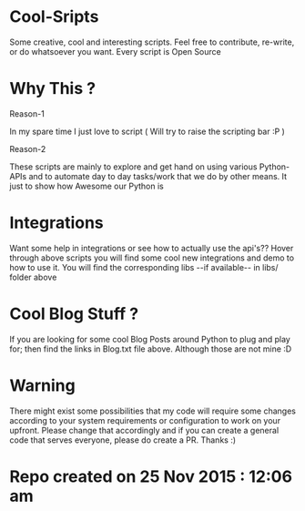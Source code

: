 # Cool-Sripts
Some creative, cool and interesting scripts.
Feel free to contribute, re-write, or do whatsoever you want. Every script is Open Source

# Why This ?
Reason-1

In my spare time I just love to script ( Will try to raise the scripting bar :P )

Reason-2

These scripts are mainly to explore and get hand on using various Python-APIs and to automate day to day tasks/work that we do by other means. It just to show how Awesome our Python is

# Integrations
Want some help in integrations or see how to actually use the api's?? Hover through above scripts you will find some cool new integrations and demo to how to use it. You will find the corresponding libs --if available-- in libs/ folder above

# Cool Blog Stuff ?
If you are looking for some cool Blog Posts around Python to plug and play for; then find the links in Blog.txt file above. Although those are not mine :D

# Warning
There might exist some possibilities that my code will require some changes according to your system requirements or configuration to work on your upfront. Please change that accordingly and if you can create a general code that serves everyone, please do create a PR. Thanks :)

# Repo created on 25 Nov 2015 : 12:06 am 
